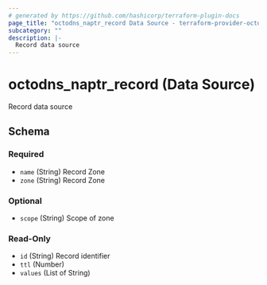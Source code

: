 ```yaml
---
# generated by https://github.com/hashicorp/terraform-plugin-docs
page_title: "octodns_naptr_record Data Source - terraform-provider-octodns"
subcategory: ""
description: |-
  Record data source
---
```


# octodns_naptr_record (Data Source)

Record data source



<!-- schema generated by tfplugindocs -->
## Schema

### Required

- `name` (String) Record Zone
- `zone` (String) Record Zone

### Optional

- `scope` (String) Scope of zone

### Read-Only

- `id` (String) Record identifier
- `ttl` (Number)
- `values` (List of String)
